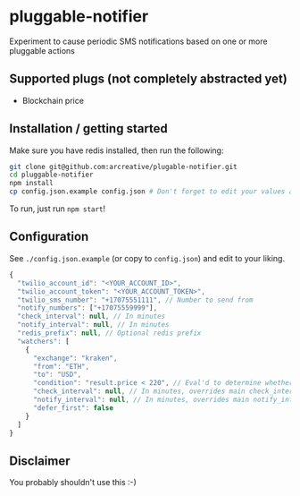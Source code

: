 # pluggable-notifier

Experiment to cause periodic SMS notifications based on one or more pluggable actions

## Supported plugs (not completely abstracted yet)

* Blockchain price

## Installation / getting started

Make sure you have redis installed, then run the following:

```sh
git clone git@github.com:arcreative/plugable-notifier.git
cd pluggable-notifier
npm install
cp config.json.example config.json # Don't forget to edit your values and remove comments!
```

To run, just run `npm start`!

## Configuration

See `./config.json.example` (or copy to `config.json`) and edit to your liking.

```js
{
  "twilio_account_id": "<YOUR_ACCOUNT_ID>",
  "twilio_account_token": "<YOUR_ACCOUNT_TOKEN>",
  "twilio_sms_number": "+17075551111", // Number to send from
  "notify_numbers": ["+17075559999"],
  "check_interval": null, // In minutes
  "notify_interval": null, // In minutes
  "redis_prefix": null, // Optional redis prefix
  "watchers": [
    {
      "exchange": "kraken",
      "from": "ETH",
      "to": "USD",
      "condition": "result.price < 220", // Eval'd to determine whether to send notification--truthy values will send
      "check_interval": null, // In minutes, overrides main check_interval
      "notify_interval": null, // In minutes, overrides main notify_interval
      "defer_first": false
    }
  ]
}
```

## Disclaimer

You probably shouldn't use this :-)